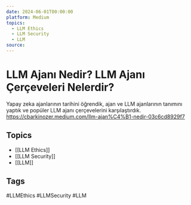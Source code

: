 ```yaml
---
date: 2024-06-01T00:00:00
platform: Medium
topics:
  - LLM Ethics
  - LLM Security
  - LLM
source: 
---
```

# LLM Ajanı Nedir? LLM Ajanı Çerçeveleri Nelerdir?

Yapay zeka ajanlarının tarihini öğrendik, ajan ve LLM ajanlarının tanımını yaptık ve popüler LLM ajanı çerçevelerini karşılaştırdık. https://cbarkinozer.medium.com/llm-ajan%C4%B1-nedir-03c6cd8929f7

## Topics
- [[LLM Ethics]]
- [[LLM Security]]
- [[LLM]]

## Tags
#LLMEthics #LLMSecurity #LLM